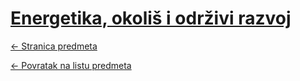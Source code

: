 # [Energetika, okoliš i održivi razvoj](https://www.github.com/studosi-fer/EOOR)
[<- Stranica predmeta](https://www.fer.unizg.hr/predmet/eoor)

[<- Povratak na listu predmeta](https://www.github.com/studosi/FER)